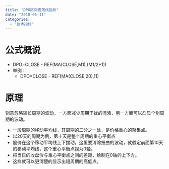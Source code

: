 ```yaml
---
title: "DPO区间震荡线指标"
date: "2018-05-11"
categories: 
  - "技术指标"
---
```


# 公式概说

- DPO=CLOSE - REF(MA(CLOSE,M1),(M1/2+1))
- 举例：
    - DPO=CLOSE - REF(MA(CLOSE,20),11)
    

# 原理

刻意忽略较长周期的波动，一方面减少周期干扰的混淆，另一方面可以凸显个别周期的波动。

- 一段周期的移动平均线，其周期的二分之一处，是价格重心的聚集点。
- 以20天的周期为例，第十天是整个周期的重心平衡点
- 股价在这个移动平均线上下摆动，这里要消除扭曲的波动，就假定前面第10天的移动平均线，这个重心平衡点视为0轴。
- 把当日的收盘价与重心平衡点之间的差距，绘制在0轴的上下方。
- 这样就可以更清楚的显示出短周期的高低点。
